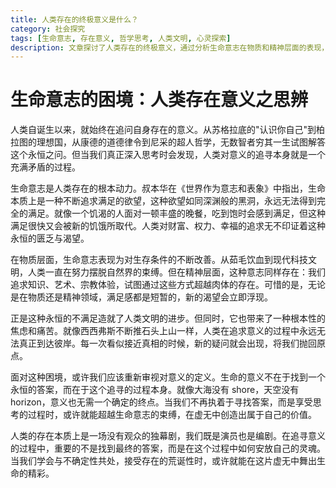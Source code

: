 ```yaml
---
title: 人类存在的终极意义是什么？
category: 社会探究
tags: [生命意志, 存在意义, 哲学思考, 人类文明, 心灵探索]
description: 文章探讨了人类存在的终极意义，通过分析生命意志在物质和精神层面的表现，指出尽管人类不断追求满足，但这种满足感是短暂的，新的渴望会不断出现。文章提出，生命的意义可能不在于找到一个永恒的答案，而在于追寻意义的过程本身，鼓励人们学会与不确定性共处，接受存在的荒诞性，在这个过程中安放自己的灵魂并创造个人价值。
---
```

# 生命意志的困境：人类存在意义之思辨

人类自诞生以来，就始终在追问自身存在的意义。从苏格拉底的"认识你自己"到柏拉图的理想国，从康德的道德律令到尼采的超人哲学，无数智者穷其一生试图解答这个永恒之问。但当我们真正深入思考时会发现，人类对意义的追寻本身就是一个充满矛盾的过程。

生命意志是人类存在的根本动力。叔本华在《世界作为意志和表象》中指出，生命本质上是一种不断追求满足的欲望，这种欲望如同深渊般的黑洞，永远无法得到完全的满足。就像一个饥渴的人面对一顿丰盛的晚餐，吃到饱时会感到满足，但这种满足很快又会被新的饥饿所取代。人类对财富、权力、幸福的追求无不印证着这种永恒的匮乏与渴望。

在物质层面，生命意志表现为对生存条件的不断改善。从茹毛饮血到现代科技文明，人类一直在努力摆脱自然界的束缚。但在精神层面，这种意志同样存在：我们追求知识、艺术、宗教体验，试图通过这些方式超越肉体的存在。可惜的是，无论是在物质还是精神领域，满足感都是短暂的，新的渴望会立即浮现。

正是这种永恒的不满足造就了人类文明的进步。但同时，它也带来了一种根本性的焦虑和痛苦。就像西西弗斯不断推石头上山一样，人类在追求意义的过程中永远无法真正到达彼岸。每一次看似接近真相的时候，新的疑问就会出现，将我们抛回原点。

面对这种困境，或许我们应该重新审视对意义的定义。生命的意义不在于找到一个永恒的答案，而在于这个追寻的过程本身。就像大海没有 shore，天空没有 horizon，意义也无需一个确定的终点。当我们不再执着于寻找答案，而是享受思考的过程时，或许就能超越生命意志的束缚，在虚无中创造出属于自己的价值。

人类的存在本质上是一场没有观众的独幕剧，我们既是演员也是编剧。在追寻意义的过程中，重要的不是找到最终的答案，而是在这个过程中如何安放自己的灵魂。当我们学会与不确定性共处，接受存在的荒诞性时，或许就能在这片虚无中舞出生命的精彩。